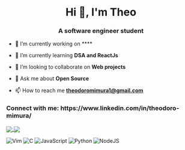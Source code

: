 <h1 align="center">Hi 👋, I'm Theo</h1>
<h3 align="center">A software engineer student</h3>

- 🔭 I’m currently working on ****

- 🌱 I’m currently learning **DSA and ReactJs**

- 👯 I’m looking to collaborate on **Web projects**

- 💬 Ask me about **Open Source**

- 📫 How to reach me **theodoromimura1@gmail.com**

<h3 align="left">Connect with me: https://www.linkedin.com/in/theodoro-mimura/</h3>
<p align="left">
</p>

<a href="https://github.com/anuraghazra/github-readme-stats">
  <img align="center" src="https://github-readme-stats.vercel.app/api?username=theomeme&show_icons=true&theme=dark" />
</a>
<a href="https://github.com/anuraghazra/github-readme-stats">
  <img align="center" src="https://github-readme-stats.vercel.app/api/top-langs/?username=theomeme" />
</a>

![Vim](https://img.shields.io/badge/VIM-%2311AB00.svg?style=for-the-badge&logo=vim&logoColor=white)
![C](https://img.shields.io/badge/c-%2300599C.svg?style=for-the-badge&logo=c&logoColor=white)
![JavaScript](https://img.shields.io/badge/javascript-%23323330.svg?style=for-the-badge&logo=javascript&logoColor=%23F7DF1E)
![Python](https://img.shields.io/badge/python-3670A0?style=for-the-badge&logo=python&logoColor=ffdd54)
![NodeJS](https://img.shields.io/badge/node.js-6DA55F?style=for-the-badge&logo=node.js&logoColor=white)

